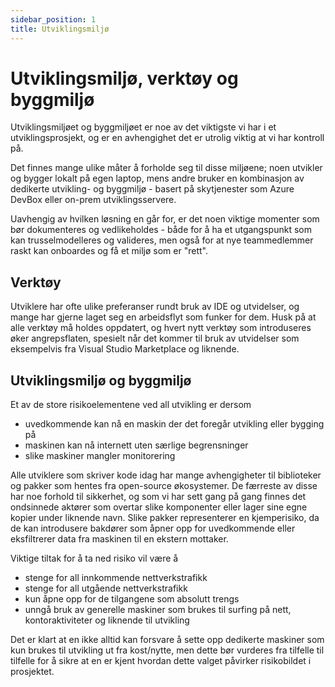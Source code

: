 ```yaml
---
sidebar_position: 1
title: Utviklingsmiljø
---
```

# Utviklingsmiljø, verktøy og byggmiljø

Utviklingsmiljøet og byggmiljøet er noe av det viktigste vi har i et utviklingsprosjekt, og er en avhengighet det er utrolig viktig at vi har kontroll på. 

Det finnes mange ulike måter å forholde seg til disse miljøene; noen utvikler og bygger lokalt på egen laptop, mens andre bruker en kombinasjon av dedikerte utvikling- og byggmiljø - basert på skytjenester som Azure DevBox eller on-prem utviklingsservere.

Uavhengig av hvilken løsning en går for, er det noen viktige momenter som bør dokumenteres og vedlikeholdes - både for å ha et utgangspunkt som kan trusselmodelleres og valideres, men også for at nye teammedlemmer raskt kan onboardes og få et miljø som er "rett". 

## Verktøy
Utviklere har ofte ulike preferanser rundt bruk av IDE og utvidelser, og mange har gjerne laget seg en arbeidsflyt som funker for dem. Husk på at alle verktøy må holdes oppdatert, og hvert nytt verktøy som introduseres øker angrepsflaten, spesielt når det kommer til bruk av utvidelser som eksempelvis fra Visual Studio Marketplace og liknende. 

## Utviklingsmiljø og byggmiljø
Et av de store risikoelementene ved all utvikling er dersom
* uvedkommende kan nå en maskin der det foregår utvikling eller bygging på
* maskinen kan nå internett uten særlige begrensninger
* slike maskiner mangler monitorering

Alle utviklere som skriver kode idag har mange avhengigheter til biblioteker og pakker som hentes fra open-source økosystemer. De færreste av disse har noe forhold til sikkerhet, og som vi har sett gang på gang finnes det ondsinnede aktører som overtar slike komponenter eller lager sine egne kopier under liknende navn. Slike pakker representerer en kjemperisiko, da de kan introdusere bakdører som åpner opp for uvedkommende eller eksfiltrerer data fra maskinen til en ekstern mottaker. 

Viktige tiltak for å ta ned risiko vil være å
* stenge for all innkommende nettverkstrafikk
* stenge for all utgående nettverkstrafikk
* kun åpne opp for de tilgangene som absolutt trengs
* unngå bruk av generelle maskiner som brukes til surfing på nett, kontoraktiviteter og liknende til utvikling

Det er klart at en ikke alltid kan forsvare å sette opp dedikerte maskiner som kun brukes til utvikling ut fra kost/nytte, men dette bør vurderes fra tilfelle til tilfelle for å sikre at en er kjent hvordan dette valget påvirker risikobildet i prosjektet. 